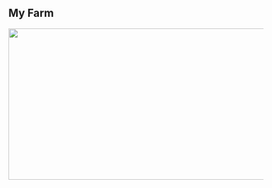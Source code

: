 ## My Farm

<img
  src="https://render.gitanimals.org/farms/chukmunnlee"
  width="600"
  height="300"
/>

<!--
## Hi there 👋

**chukmunnlee/chukmunnlee** is a ✨ _special_ ✨ repository because its `README.md` (this file) appears on your GitHub profile.

Here are some ideas to get you started:

- 🔭 I’m currently working on ...
- 🌱 I’m currently learning ...
- 👯 I’m looking to collaborate on ...
- 🤔 I’m looking for help with ...
- 💬 Ask me about ...
- 📫 How to reach me: ...
- 😄 Pronouns: ...
- ⚡ Fun fact: ...
-->
